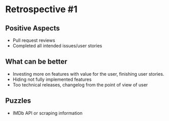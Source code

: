 # Retrospective #1

## Positive Aspects

- Pull request reviews
- Completed all intended issues/user stories

## What can be better

- Investing more on features with value for the user, finishing user stories.
- Hiding not fully implemented features
- Too technical releases, changelog from the point of view of user

## Puzzles

- IMDb API or scraping information
